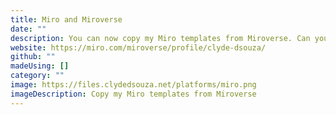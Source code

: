 ```yaml
---
title: Miro and Miroverse
date: ""
description: You can now copy my Miro templates from Miroverse. Can you find the award-winning ones from the bunch?
website: https://miro.com/miroverse/profile/clyde-dsouza/
github: ""
madeUsing: []
category: ""
image: https://files.clydedsouza.net/platforms/miro.png
imageDescription: Copy my Miro templates from Miroverse
---
```

